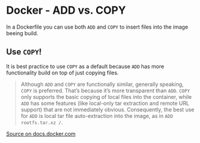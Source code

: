 # Docker - ADD vs. COPY
In a Dockerfile you can use both `ADD` and `COPY` to insert files into the image beeing build.

## Use `COPY`!
It is best practice to use `COPY` as a default because `ADD` has more functionality build on top of just copying files.

> Although `ADD` and `COPY` are functionally similar, generally speaking, `COPY` is preferred. 
> That’s because it’s more transparent than `ADD`. `COPY` only supports the basic copying of local files 
> into the container, while `ADD` has some features (like local-only tar extraction and remote URL support) 
> that are not immediately obvious. Consequently, the best use for `ADD` is local tar file auto-extraction 
> into the image, as in `ADD rootfs.tar.xz /`.

[Source on docs.docker.com](https://docs.docker.com/develop/develop-images/dockerfile_best-practices/#add-or-copy)
